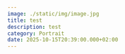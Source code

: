 ```yaml
---
image: ./static/img/image.jpg
title: test
description: test
category: Portrait
date: 2025-10-15T20:39:00.000+02:00
---
```

